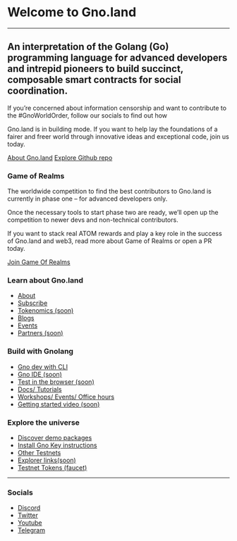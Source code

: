 # Welcome to Gno.land

---

## An interpretation of the Golang (Go) programming language for advanced developers and intrepid pioneers to build succinct, composable smart contracts for social coordination.

If you’re concerned about information censorship and want to contribute to the #GnoWorldOrder, follow our socials to find out how

Gno.land is in building mode. If you want to help lay the foundations of a fairer and freer world through innovative ideas and exceptional code, join us today.

<div class="stack">

[About Gno.land](/about)
[Explore Github repo](https://github.com/gnolang)

</div>

<div class="jumbotron">

### Game of Realms

The worldwide competition to find the best contributors to Gno.land is currently in phase one – for advanced developers only.

Once the necessary tools to start phase two are ready, we’ll open up the competition to newer devs and non-technical contributors.

If you want to stack real ATOM rewards and play a key role in the success of Gno.land and web3, read more about Game of Realms or open a PR today.

<div class="stack">

[Join Game Of Realms](/game-of-realms)
</div>
</div>

<div class="columns-3">
<div>

### Learn about Gno.land

- [About](/about)
- [Subscribe](/)
- [Tokenomics (soon)](#)
- [Blogs](/r/gnoland/blog)
- [Events](/events)
- [Partners (soon)](#)

</div>

<div>

### Build with Gnolang

- [Gno dev with CLI](/)
- [Gno IDE (soon)](#)
- [Test in the browser (soon)](#)
- [Docs/ Tutorials](https://github.com/gnolang)
- [Workshops/ Events/ Office hours](/events)
- [Getting started video (soon)](#)

</div>
<div>

### Explore the universe

- [Discover demo packages](/)
- [Install Gno Key instructions](/)
- [Other Testnets](https://staging.gno.land)
- [Explorer links(soon)](#)
- [Testnet Tokens (faucet)](/faucet)

</div>
</div>

---

### Socials

- [Discord](https://discord.gg/S8nKUqwkPn)
- [Twitter](https://twitter.com/_gnoland)
- [Youtube](https://www.youtube.com/@_gnoland)
- [Telegram](https://t.me/gnoland) 